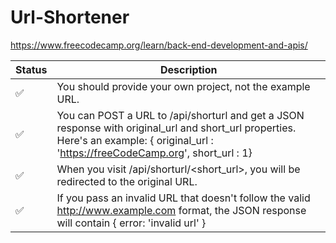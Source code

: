 # Url-Shortener

https://www.freecodecamp.org/learn/back-end-development-and-apis/ <br />

| Status | Description                                                                                                                                                                            |
| ------ | -------------------------------------------------------------------------------------------------------------------------------------------------------------------------------------- |
| ✅     | You should provide your own project, not the example URL.                                                                                                                              |
| ✅     | You can POST a URL to /api/shorturl and get a JSON response with original_url and short_url properties. Here's an example: { original_url : 'https://freeCodeCamp.org', short_url : 1} |
| ✅     | When you visit /api/shorturl/<short_url>, you will be redirected to the original URL.                                                                                                  |
| ✅     | If you pass an invalid URL that doesn't follow the valid http://www.example.com format, the JSON response will contain { error: 'invalid url' }                                        |

